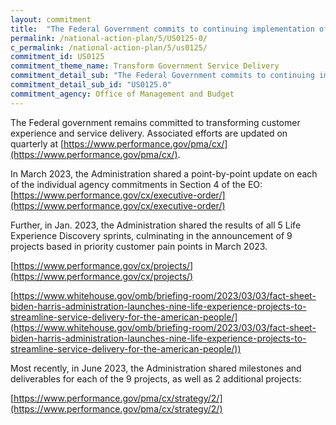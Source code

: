 ```yaml
---
layout: commitment
title:  "The Federal Government commits to continuing implementation of Executive Order 14058. In 2023, specific implementation projects will be selected by agency leaders and shared on http://www.performance.gov with appropriate measures of success. The Federal Government commits to continuing implementation of Executive Order 14058."
permalink: /national-action-plan/5/US0125-0/
c_permalink: /national-action-plan/5/us0125/
commitment_id: US0125
commitment_theme_name: Transform Government Service Delivery
commitment_detail_sub: "The Federal Government commits to continuing implementation of Executive Order 14058. In 2023, specific implementation projects will be selected by agency leaders and shared on http://www.performance.gov with appropriate measures of success. The Federal Government commits to continuing implementation of Executive Order 14058."
commitment_detail_sub_id: "US0125.0"
commitment_agency: Office of Management and Budget
---
```


The Federal government remains committed to transforming customer experience and service delivery. Associated efforts are updated on quarterly at 
[https://www.performance.gov/pma/cx/](https://www.performance.gov/pma/cx/). 

In March 2023, the Administration shared a point-by-point update on each of the individual agency commitments in Section 4 of the EO: 
[https://www.performance.gov/cx/executive-order/](https://www.performance.gov/cx/executive-order/)

Further, in Jan. 2023, the Administration shared the results of all 5 Life Experience Discovery sprints, culminating in the announcement of 9 projects based in priority customer pain points in March 2023.

[https://www.performance.gov/cx/projects/](https://www.performance.gov/cx/projects/)

[https://www.whitehouse.gov/omb/briefing-room/2023/03/03/fact-sheet-biden-harris-administration-launches-nine-life-experience-projects-to-streamline-service-delivery-for-the-american-people/](https://www.whitehouse.gov/omb/briefing-room/2023/03/03/fact-sheet-biden-harris-administration-launches-nine-life-experience-projects-to-streamline-service-delivery-for-the-american-people/)) 

Most recently, in June 2023, the Administration shared milestones and deliverables for each of the 9 projects, as well as 2 additional projects: 

[https://www.performance.gov/pma/cx/strategy/2/](https://www.performance.gov/pma/cx/strategy/2/)